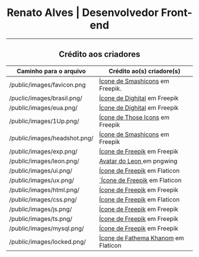 <div align="center">
  <h1>Renato Alves | Desenvolvedor Front-end</h1>
  <hr/>

  <h2>Crédito aos criadores</h2>

  Caminho para o arquivo | Crédito ao(s) criadore(s)
  --- | ---
  /public/images/favicon.png | <a target="_blank" rel="noopener noreferrer" href="https://br.freepik.com/icone/fantasma_705890#fromView=search&term=pacman&page=1&position=40&track=ais">Ícone de Smashicons</a> em Freepik.
  /puclic/images/brasil.png/ | <a target="_blank" rel="noopener noreferrer" href="https://br.freepik.com/icone/bandeira-brasil_3909370#fromView=resource_detail&position=19">Ícone de Dighital</a> em Freepik
  /public/images/eua.png/ | <a target="_blank" rel="noopener noreferrer" href="https://br.freepik.com/icone/estados-unidos-america_3909383#fromView=resource_detail&position=18">Ícone de Dighital</a> em Freepik
  /public/images/1Up.png/ | <a target="_blank" rel="noopener noreferrer" href="https://br.freepik.com/icone/cogumelo_528111#fromView=search&term=super+mario&page=1&position=19&track=ais?log-in=google">Ícone de Those Icons</a> em Freepik
  /public/images/headshot.png/ | <a target="_blank" rel="noopener noreferrer" href="https://www.freepik.com/icon/headshot_1403642">Ícone de Smashicons</a> em Freepik
  /public/images/exp.png/ | <a target="_blank" rel="noopener noreferrer" href="https://br.freepik.com/icone/nivel_5542205">Ícone de Freepik</a> em Freepik
  /public/images/leon.png/ | <a target="_blank" rel="noopener noreferrer" href="https://www.pngwing.com/pt/free-png-nvksl">Avatar do Leon </a> em pngwing
  /public/images/ui.png/ | <a href="https://www.flaticon.com/free-icons/ui" title="ui icons">Ícone de Freepik</a> em Flaticon
  /public/images/ux.png/ | <a href="https://www.flaticon.com/free-icons/ux" title="ux icons">´Ícone de Freepik</a> em Flaticon
  /public/images/html.png/ | <a href="https://br.freepik.com/icone/html-5_5968267#fromView=search&term=html&page=1&position=0&track=ais">Ícone de Freepik</a> em Freepik
  /public/images/css.png/ | <a href="https://www.flaticon.com/free-icons/css-3" title="css 3 icons">Ícone de Freepik</a> em Flaticon
  /public/images/js.png/ | <a href="https://br.freepik.com/icone/js_5968292#fromView=search&term=javascript&page=1&position=0&track=ais">Ícone de Freepik</a> em Freepik
  /public/images/ts.png/ | <a href="https://br.freepik.com/icone/dactilografado_5968381#fromView=search&term=typescript&page=1&position=0&track=ais">Ícone de Freepik</a> em Freepik
  /public/images/mysql.png/ | <a href="https://br.freepik.com/icone/mysql_919836#fromView=search&term=icone+de+mysql&page=1&position=0&track=ais">Ícone de Freepik</a> em Freepik
  /public/images/locked.png/ | <a href="https://www.flaticon.com/free-icons/security" title="security icons">Ícone de Fathema Khanom</a> em Flaticon
</div>
